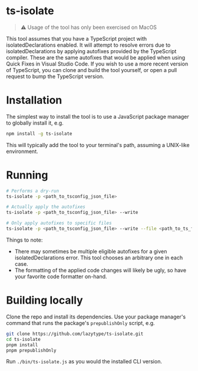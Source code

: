 # ts-isolate

> :warning: Usage of the tool has only been exercised on MacOS

This tool assumes that you have a TypeScript project with isolatedDeclarations enabled. It will attempt to resolve errors due to isolatedDeclarations by applying autofixes provided by the TypeScript compiler. These are the same autofixes that would be applied when using Quick Fixes in Visual Studio Code. If you wish to use a more recent version of TypeScript, you can clone and build the tool yourself, or open a pull request to bump the TypeScript version.

# Installation

The simplest way to install the tool is to use a JavaScript package manager to globally install it, e.g.
```sh
npm install -g ts-isolate
```

This will typically add the tool to your terminal's path, assuming a UNIX-like environment.

# Running

```sh
# Performs a dry-run
ts-isolate -p <path_to_tsconfig_json_file>

# Actually apply the autofixes
ts-isolate -p <path_to_tsconfig_json_file> --write

# Only apply autofixes to specific files
ts-isolate -p <path_to_tsconfig_json_file> --write --file <path_to_ts_file_1> --file <path_to_ts_file_2>
```

Things to note:
- There may sometimes be multiple eligible autofixes for a given isolatedDeclarations error. This tool chooses an arbitrary one in each case.
- The formatting of the applied code changes will likely be ugly, so have your favorite code formatter on-hand.

# Building locally

Clone the repo and install its dependencies. Use your package manager's command that runs the package's `prepublishOnly` script, e.g.

```sh
git clone https://github.com/lazytype/ts-isolate.git
cd ts-isolate
pnpm install
pnpm prepublishOnly
```

Run `./bin/ts-isolate.js` as you would the installed CLI version.
